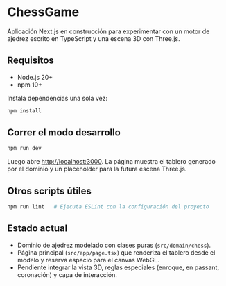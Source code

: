﻿# ChessGame

Aplicación Next.js en construcción para experimentar con un motor de ajedrez escrito en TypeScript y una escena 3D con Three.js.

## Requisitos

- Node.js 20+
- npm 10+

Instala dependencias una sola vez:

```bash
npm install
```

## Correr el modo desarrollo

```bash
npm run dev
```

Luego abre [http://localhost:3000](http://localhost:3000). La página muestra el tablero generado por el dominio y un placeholder para la futura escena Three.js.

## Otros scripts útiles

```bash
npm run lint   # Ejecuta ESLint con la configuración del proyecto
```

## Estado actual

- Dominio de ajedrez modelado con clases puras (`src/domain/chess`).
- Página principal (`src/app/page.tsx`) que renderiza el tablero desde el modelo y reserva espacio para el canvas WebGL.
- Pendiente integrar la vista 3D, reglas especiales (enroque, en passant, coronación) y capa de interacción.
